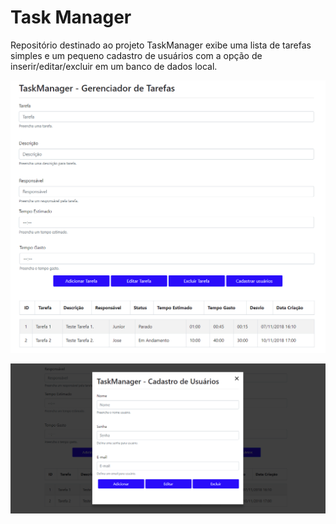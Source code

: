 # Task Manager
Repositório destinado ao projeto TaskManager exibe uma lista de tarefas simples e um pequeno cadastro de usuários com a opção de inserir/editar/excluir em um banco de dados local.

![](images/Figura-01.png?raw=true)

![](images/Figura-02.png?raw=true)
